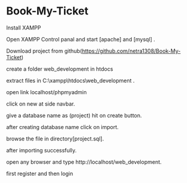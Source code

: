 # Book-My-Ticket
Install XAMPP 

Open XAMPP Control panal and start [apache] and [mysql] .

Download project from github(https://github.com/netra1308/Book-My-Ticket)

create a folder web_development in htdocs

extract files in C:\xampp\htdocs\web_development .

open link localhost/phpmyadmin

click on new at side navbar.

give a database name as (project) hit on create button.

after creating database name click on import.

browse the file in directory[project.sql].

after importing successfully.

open any browser and type http://localhost/web_development.

first register and then login
